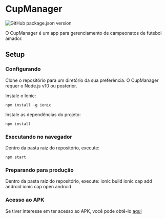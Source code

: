 # CupManager
![GitHub package.json version](https://img.shields.io/badge/version-1.0.0-brightgreen)

O CupManager é um app para gerenciamento de campeonatos de futebol amador.

## Setup
### Configurando

Clone o repositório para um diretório da sua preferência. O CupManager requer o Node.js v10 ou posterior.

Instale o Ionic:

    npm install -g ionic
Instale as dependências do projeto:

    npm install

### Executando  no navegador
Dentro da pasta raiz do repositório, execute:

    npm start

### Preparando para produção
Dentro da pasta raiz do repositório, execute:
    ionic build
    ionic cap add android
    ionic cap open android
    
### Acesso ao APK
Se tiver interesse em ter acesso ao APK, você pode obtê-lo [aqui](https://drive.google.com/file/d/17gMrO1bcxQBLkAL1MShX0JSyP3YbFWLU/view?usp=sharing)
